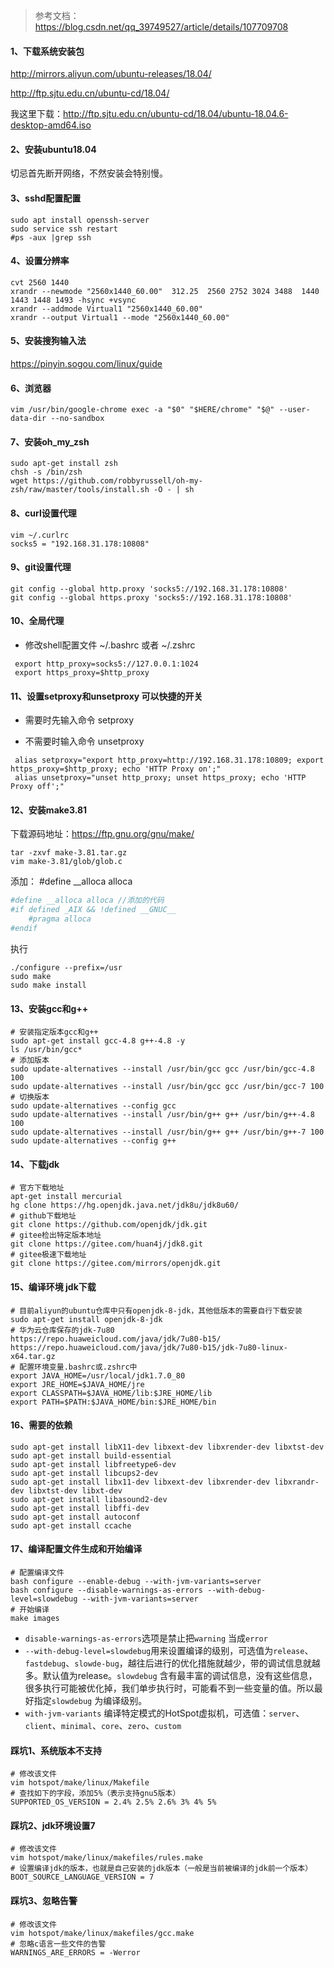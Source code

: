 >参考文档：https://blog.csdn.net/qq_39749527/article/details/107709708

#### 1、下载系统安装包

http://mirrors.aliyun.com/ubuntu-releases/18.04/

http://ftp.sjtu.edu.cn/ubuntu-cd/18.04/

我这里下载：http://ftp.sjtu.edu.cn/ubuntu-cd/18.04/ubuntu-18.04.6-desktop-amd64.iso

#### 2、安装ubuntu18.04

切忌首先断开网络，不然安装会特别慢。

#### 3、sshd配置配置

```shell
sudo apt install openssh-server
sudo service ssh restart
#ps -aux |grep ssh
```

#### 4、设置分辨率

```shell
cvt 2560 1440
xrandr --newmode "2560x1440_60.00"  312.25  2560 2752 3024 3488  1440 1443 1448 1493 -hsync +vsync
xrandr --addmode Virtual1 "2560x1440_60.00"
xrandr --output Virtual1 --mode "2560x1440_60.00"
```

#### 5、安装搜狗输入法

https://pinyin.sogou.com/linux/guide

#### 6、浏览器

```shell
vim /usr/bin/google-chrome exec -a "$0" "$HERE/chrome" "$@" --user-data-dir --no-sandbox
```

#### 7、安装oh_my_zsh

```shell
sudo apt-get install zsh
chsh -s /bin/zsh
wget https://github.com/robbyrussell/oh-my-zsh/raw/master/tools/install.sh -O - | sh
```

#### 8、curl设置代理

```shell
vim ~/.curlrc
socks5 = "192.168.31.178:10808"
```

#### 9、git设置代理

```shell
git config --global http.proxy 'socks5://192.168.31.178:10808'
git config --global https.proxy 'socks5://192.168.31.178:10808'
```


#### 10、全局代理

- 修改shell配置文件 ~/.bashrc 或者 ~/.zshrc

 ```shell
  export http_proxy=socks5://127.0.0.1:1024
  export https_proxy=$http_proxy
 ```

#### 11、设置setproxy和unsetproxy 可以快捷的开关

- 需要时先输入命令 setproxy

- 不需要时输入命令 unsetproxy

 ```shell
  alias setproxy="export http_proxy=http://192.168.31.178:10809; export https_proxy=$http_proxy; echo 'HTTP Proxy on';"
  alias unsetproxy="unset http_proxy; unset https_proxy; echo 'HTTP Proxy off';"
 ```

#### 12、安装make3.81

下载源码地址：https://ftp.gnu.org/gnu/make/

```shell
tar -zxvf make-3.81.tar.gz
vim make-3.81/glob/glob.c
```

添加： #define __alloca alloca

``` makefile
#define __alloca alloca //添加的代码
#if defined _AIX && !defined __GNUC__
 	#pragma alloca
#endif
```

执行

```shell
./configure --prefix=/usr
sudo make
sudo make install
```

#### 13、安装gcc和g++

```shell
# 安装指定版本gcc和g++
sudo apt-get install gcc-4.8 g++-4.8 -y
ls /usr/bin/gcc*
# 添加版本
sudo update-alternatives --install /usr/bin/gcc gcc /usr/bin/gcc-4.8 100
sudo update-alternatives --install /usr/bin/gcc gcc /usr/bin/gcc-7 100
# 切换版本
sudo update-alternatives --config gcc
sudo update-alternatives --install /usr/bin/g++ g++ /usr/bin/g++-4.8 100
sudo update-alternatives --install /usr/bin/g++ g++ /usr/bin/g++-7 100
sudo update-alternatives --config g++
```

#### 14、下载jdk

```shell
# 官方下载地址
apt-get install mercurial
hg clone https://hg.openjdk.java.net/jdk8u/jdk8u60/
# github下载地址
git clone https://github.com/openjdk/jdk.git
# gitee检出特定版本地址
git clone https://gitee.com/huan4j/jdk8.git
# gitee极速下载地址
git clone https://gitee.com/mirrors/openjdk.git
```

#### 15、编译环境 jdk下载

```shell
# 目前aliyun的ubuntu仓库中只有openjdk-8-jdk，其他低版本的需要自行下载安装
sudo apt-get install openjdk-8-jdk
# 华为云仓库保存的jdk-7u80
https://repo.huaweicloud.com/java/jdk/7u80-b15/
https://repo.huaweicloud.com/java/jdk/7u80-b15/jdk-7u80-linux-x64.tar.gz
# 配置环境变量.bashrc或.zshrc中
export JAVA_HOME=/usr/local/jdk1.7.0_80
export JRE_HOME=$JAVA_HOME/jre
export CLASSPATH=$JAVA_HOME/lib:$JRE_HOME/lib
export PATH=$PATH:$JAVA_HOME/bin:$JRE_HOME/bin
```

#### 16、需要的依赖

```shell
sudo apt-get install libX11-dev libxext-dev libxrender-dev libxtst-dev
sudo apt-get install build-essential
sudo apt-get install libfreetype6-dev 
sudo apt-get install libcups2-dev
sudo apt-get install libx11-dev libxext-dev libxrender-dev libxrandr-dev libxtst-dev libxt-dev
sudo apt-get install libasound2-dev
sudo apt-get install libffi-dev
sudo apt-get install autoconf
sudo apt-get install ccache
```

#### 17、编译配置文件生成和开始编译

```shell
# 配置编译文件
bash configure --enable-debug --with-jvm-variants=server
bash configure --disable-warnings-as-errors --with-debug-level=slowdebug --with-jvm-variants=server
# 开始编译
make images
```

- `disable-warnings-as-errors`选项是禁止把`warning` 当成`error`
- `--with-debug-level=slowdebug`用来设置编译的级别，可选值为`release`、`fastdebug`、`slowde-bug`，越往后进行的优化措施就越少，带的调试信息就越多。默认值为release。`slowdebug` 含有最丰富的调试信息，没有这些信息，很多执行可能被优化掉，我们单步执行时，可能看不到一些变量的值。所以最好指定`slowdebug` 为编译级别。
- `with-jvm-variants` 编译特定模式的HotSpot虚拟机，可选值：`server`、`client`、`minimal`、`core`、`zero`、`custom`

#### 踩坑1、系统版本不支持

```shell
# 修改该文件
vim hotspot/make/linux/Makefile
# 查找如下的字段，添加5%（表示支持gnu5版本）
SUPPORTED_OS_VERSION = 2.4% 2.5% 2.6% 3% 4% 5%
```

#### 踩坑2、jdk环境设置7

```shell
# 修改该文件
vim hotspot/make/linux/makefiles/rules.make
# 设置编译jdk的版本，也就是自己安装的jdk版本（一般是当前被编译的jdk前一个版本）
BOOT_SOURCE_LANGUAGE_VERSION = 7
```

#### 踩坑3、忽略告警

```shell
# 修改该文件
vim hotspot/make/linux/makefiles/gcc.make
# 忽略c语言一些文件的告警
WARNINGS_ARE_ERRORS = -Werror
```